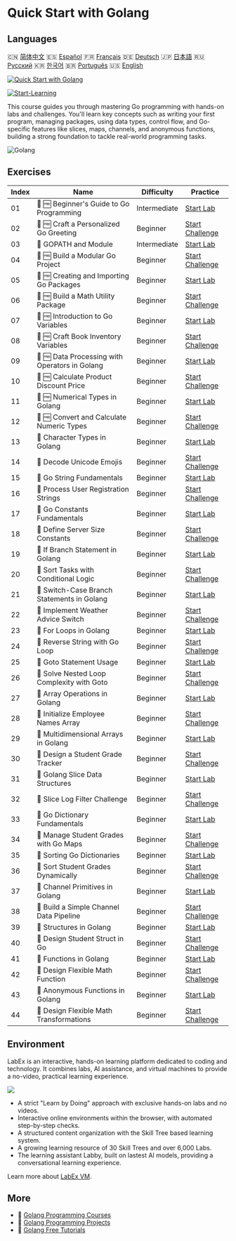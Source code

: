 # Quick Start with Golang

## Languages

🇨🇳 [简体中文](README_zh.md) 🇪🇸 [Español](README_es.md) 🇫🇷 [Français](README_fr.md) 🇩🇪 [Deutsch](README_de.md) 🇯🇵 [日本語](README_ja.md) 🇷🇺 [Русский](README_ru.md) 🇰🇷 [한국어](README_ko.md) 🇧🇷 [Português](README_pt.md) 🇺🇸 [English](README.md) 

[![Quick Start with Golang](https://cover-creator.labex.io/quick-start-with-go.png)](https://labex.io/courses/quick-start-with-go)

[![Start-Learning](https://img.shields.io/badge/Start-Learning-whitesmoke?style=for-the-badge)](https://labex.io/courses/quick-start-with-go)

This course guides you through mastering Go programming with hands-on labs and challenges. You'll learn key concepts such as writing your first program, managing packages, using data types, control flow, and Go-specific features like slices, maps, channels, and anonymous functions, building a strong foundation to tackle real-world programming tasks.

![Golang](https://img.shields.io/badge/Golang-whitesmoke?style=for-the-badge&logo=golang)


## Exercises

|   Index | Name                                           | Difficulty   | Practice                                                                                                                  |
|---------|------------------------------------------------|--------------|---------------------------------------------------------------------------------------------------------------------------|
|      01 | 📖 🆓 Beginner's Guide to Go Programming       | Intermediate | <a target='_blank' href='https://labex.io/tutorials/go-beginner-s-guide-to-go-programming-149062'>Start Lab</a>           |
|      02 | 🎯 🆓 Craft a Personalized Go Greeting         | Beginner     | <a target='_blank' href='https://labex.io/tutorials/go-craft-a-personalized-go-greeting-435633'>Start Challenge</a>       |
|      03 | 📖  GOPATH and Module                          | Intermediate | <a target='_blank' href='https://labex.io/tutorials/go-gopath-and-module-149063'>Start Lab</a>                            |
|      04 | 🎯 🆓 Build a Modular Go Project               | Beginner     | <a target='_blank' href='https://labex.io/tutorials/go-build-a-modular-go-project-435640'>Start Challenge</a>             |
|      05 | 📖 🆓 Creating and Importing Go Packages       | Beginner     | <a target='_blank' href='https://labex.io/tutorials/go-creating-and-importing-go-packages-149064'>Start Lab</a>           |
|      06 | 🎯 🆓 Build a Math Utility Package             | Beginner     | <a target='_blank' href='https://labex.io/tutorials/go-build-a-math-utility-package-435676'>Start Challenge</a>           |
|      07 | 📖 🆓 Introduction to Go Variables             | Beginner     | <a target='_blank' href='https://labex.io/tutorials/go-introduction-to-go-variables-149065'>Start Lab</a>                 |
|      08 | 🎯 🆓 Craft Book Inventory Variables           | Beginner     | <a target='_blank' href='https://labex.io/tutorials/go-craft-book-inventory-variables-435684'>Start Challenge</a>         |
|      09 | 📖 🆓 Data Processing with Operators in Golang | Beginner     | <a target='_blank' href='https://labex.io/tutorials/go-data-processing-with-operators-in-golang-149066'>Start Lab</a>     |
|      10 | 🎯 🆓 Calculate Product Discount Price         | Beginner     | <a target='_blank' href='https://labex.io/tutorials/calculate-product-discount-price-435694'>Start Challenge</a>          |
|      11 | 📖 🆓 Numerical Types in Golang                | Beginner     | <a target='_blank' href='https://labex.io/tutorials/go-numerical-types-in-golang-149067'>Start Lab</a>                    |
|      12 | 🎯 🆓 Convert and Calculate Numeric Types      | Beginner     | <a target='_blank' href='https://labex.io/tutorials/convert-and-calculate-numeric-types-435824'>Start Challenge</a>       |
|      13 | 📖  Character Types in Golang                  | Beginner     | <a target='_blank' href='https://labex.io/tutorials/go-character-types-in-golang-149068'>Start Lab</a>                    |
|      14 | 🎯  Decode Unicode Emojis                      | Beginner     | <a target='_blank' href='https://labex.io/tutorials/go-decode-unicode-emojis-435852'>Start Challenge</a>                  |
|      15 | 📖  Go String Fundamentals                     | Beginner     | <a target='_blank' href='https://labex.io/tutorials/go-go-string-fundamentals-149069'>Start Lab</a>                       |
|      16 | 🎯  Process User Registration Strings          | Beginner     | <a target='_blank' href='https://labex.io/tutorials/go-process-user-registration-strings-436083'>Start Challenge</a>      |
|      17 | 📖  Go Constants Fundamentals                  | Beginner     | <a target='_blank' href='https://labex.io/tutorials/go-go-constants-fundamentals-149070'>Start Lab</a>                    |
|      18 | 🎯  Define Server Size Constants               | Beginner     | <a target='_blank' href='https://labex.io/tutorials/go-define-server-size-constants-436400'>Start Challenge</a>           |
|      19 | 📖  If Branch Statement in Golang              | Beginner     | <a target='_blank' href='https://labex.io/tutorials/go-if-branch-statement-in-golang-149071'>Start Lab</a>                |
|      20 | 🎯  Sort Tasks with Conditional Logic          | Beginner     | <a target='_blank' href='https://labex.io/tutorials/go-sort-tasks-with-conditional-logic-436418'>Start Challenge</a>      |
|      21 | 📖  Switch-Case Branch Statements in Golang    | Beginner     | <a target='_blank' href='https://labex.io/tutorials/go-switch-case-branch-statements-in-golang-149072'>Start Lab</a>      |
|      22 | 🎯  Implement Weather Advice Switch            | Beginner     | <a target='_blank' href='https://labex.io/tutorials/go-implement-weather-advice-switch-436449'>Start Challenge</a>        |
|      23 | 📖  For Loops in Golang                        | Beginner     | <a target='_blank' href='https://labex.io/tutorials/go-for-loops-in-golang-149073'>Start Lab</a>                          |
|      24 | 🎯  Reverse String with Go Loop                | Beginner     | <a target='_blank' href='https://labex.io/tutorials/go-reverse-string-with-go-loop-436520'>Start Challenge</a>            |
|      25 | 📖  Goto Statement Usage                       | Beginner     | <a target='_blank' href='https://labex.io/tutorials/go-goto-statement-usage-149074'>Start Lab</a>                         |
|      26 | 🎯  Solve Nested Loop Complexity with Goto     | Beginner     | <a target='_blank' href='https://labex.io/tutorials/go-solve-nested-loop-complexity-with-goto-436529'>Start Challenge</a> |
|      27 | 📖  Array Operations in Golang                 | Beginner     | <a target='_blank' href='https://labex.io/tutorials/go-array-operations-in-golang-149075'>Start Lab</a>                   |
|      28 | 🎯  Initialize Employee Names Array            | Beginner     | <a target='_blank' href='https://labex.io/tutorials/go-initialize-employee-names-array-436643'>Start Challenge</a>        |
|      29 | 📖  Multidimensional Arrays in Golang          | Beginner     | <a target='_blank' href='https://labex.io/tutorials/go-multidimensional-arrays-in-golang-149076'>Start Lab</a>            |
|      30 | 🎯  Design a Student Grade Tracker             | Beginner     | <a target='_blank' href='https://labex.io/tutorials/go-design-a-student-grade-tracker-436649'>Start Challenge</a>         |
|      31 | 📖  Golang Slice Data Structures               | Beginner     | <a target='_blank' href='https://labex.io/tutorials/go-golang-slice-data-structures-149077'>Start Lab</a>                 |
|      32 | 🎯  Slice Log Filter Challenge                 | Beginner     | <a target='_blank' href='https://labex.io/tutorials/go-slice-log-filter-challenge-436686'>Start Challenge</a>             |
|      33 | 📖  Go Dictionary Fundamentals                 | Beginner     | <a target='_blank' href='https://labex.io/tutorials/go-go-dictionary-fundamentals-149080'>Start Lab</a>                   |
|      34 | 🎯  Manage Student Grades with Go Maps         | Beginner     | <a target='_blank' href='https://labex.io/tutorials/go-manage-student-grades-with-go-maps-436735'>Start Challenge</a>     |
|      35 | 📖  Sorting Go Dictionaries                    | Beginner     | <a target='_blank' href='https://labex.io/tutorials/go-sorting-go-dictionaries-149095'>Start Lab</a>                      |
|      36 | 🎯  Sort Student Grades Dynamically            | Beginner     | <a target='_blank' href='https://labex.io/tutorials/go-sort-student-grades-dynamically-437203'>Start Challenge</a>        |
|      37 | 📖  Channel Primitives in Golang               | Beginner     | <a target='_blank' href='https://labex.io/tutorials/go-channel-primitives-in-golang-149096'>Start Lab</a>                 |
|      38 | 🎯  Build a Simple Channel Data Pipeline       | Beginner     | <a target='_blank' href='https://labex.io/tutorials/go-build-a-simple-channel-data-pipeline-437199'>Start Challenge</a>   |
|      39 | 📖  Structures in Golang                       | Beginner     | <a target='_blank' href='https://labex.io/tutorials/go-structures-in-golang-149097'>Start Lab</a>                         |
|      40 | 🎯  Design Student Struct in Go                | Beginner     | <a target='_blank' href='https://labex.io/tutorials/go-design-student-struct-in-go-437202'>Start Challenge</a>            |
|      41 | 📖  Functions in Golang                        | Beginner     | <a target='_blank' href='https://labex.io/tutorials/go-functions-in-golang-149098'>Start Lab</a>                          |
|      42 | 🎯  Design Flexible Math Function              | Beginner     | <a target='_blank' href='https://labex.io/tutorials/go-design-flexible-math-function-437200'>Start Challenge</a>          |
|      43 | 📖  Anonymous Functions in Golang              | Beginner     | <a target='_blank' href='https://labex.io/tutorials/go-anonymous-functions-in-golang-149099'>Start Lab</a>                |
|      44 | 🎯  Design Flexible Math Transformations       | Beginner     | <a target='_blank' href='https://labex.io/tutorials/go-design-flexible-math-transformations-437201'>Start Challenge</a>   |

## Environment

LabEx is an interactive, hands-on learning platform dedicated to coding and technology. It combines labs, AI assistance, and virtual machines to provide a no-video, practical learning experience.

![](https://tutorial-screenshot.getvm.io/images/vm-1725247253.png)

- A strict "Learn by Doing" approach with exclusive hands-on labs and no videos.
- Interactive online environments within the browser, with automated step-by-step checks.
- A structured content organization with the Skill Tree based learning system.
- A growing learning resource of 30 Skill Trees and over 6,000 Labs.
- The learning assistant Labby, built on lastest AI models, providing a conversational learning experience.

Learn more about [LabEx VM](https://support.labex.io/using-labex/virtual-machine).

## More

- 🔗 [Golang Programming Courses](https://github.com/labex-labs/awesome-programming-courses)
- 🔗 [Golang Programming Projects](https://github.com/labex-labs/awesome-programming-projects)
- 🔗 [Golang Free Tutorials](https://github.com/labex-labs/go-free-tutorials)

